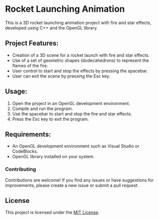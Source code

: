 # Rocket Launching Animation

This is a 3D rocket launching animation project with fire and star effects, developed using C++ and the OpenGL library.

## Project Features:

- Creation of a 3D scene for a rocket launch with fire and star effects.
- Use of a set of geometric shapes (dodecahedrons) to represent the flames of the fire.
- User control to start and stop the effects by pressing the spacebar.
- User can exit the scene by pressing the Esc key.

## Usage:

1. Open the project in an OpenGL development environment.
2. Compile and run the program.
3. Use the spacebar to start and stop the fire and star effects.
4. Press the Esc key to exit the program.

## Requirements:

- An OpenGL development environment such as Visual Studio or CodeBlocks.
- OpenGL library installed on your system.
  
### Contributing
Contributions are welcome! If you find any issues or have suggestions for improvements, please create a new issue or submit a pull request.

## License

This project is licensed under the [MIT License](LICENSE).
